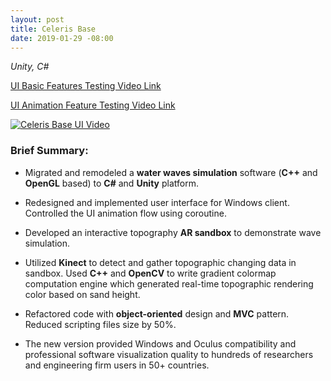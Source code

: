 ```yaml
---
layout: post
title: Celeris Base
date: 2019-01-29 -08:00
---
```


*Unity, C#*

[UI Basic Features Testing Video Link](https://youtu.be/eSuy4FdnTF8)

[UI Animation Feature Testing Video Link](https://youtu.be/0Jq7ZihbI8E)

[![Celeris Base UI Video](http://img.youtube.com/vi/0Jq7ZihbI8E/3.jpg)](https://youtu.be/0Jq7ZihbI8E)

### Brief Summary:  
  
* Migrated and remodeled a **water waves simulation** software (**C++** and **OpenGL** based) to **C#** and **Unity** platform.

* Redesigned and implemented user interface for Windows client. Controlled the UI animation flow using coroutine.

* Developed an interactive topography **AR sandbox** to demonstrate wave simulation.

* Utilized **Kinect** to detect and gather topographic changing data in sandbox. Used **C++** and **OpenCV** to write gradient colormap computation engine which generated real-time topographic rendering color based on sand height.

* Refactored code with **object-oriented** design and **MVC** pattern. Reduced scripting files size by 50%.

* The new version provided Windows and Oculus compatibility and professional software visualization quality to hundreds of researchers and engineering firm users in 50+ countries.



